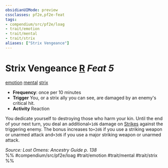 ```yaml
---
obsidianUIMode: preview
cssclasses: pf2e,pf2e-feat
tags:
- compendium/src/pf2e/loag
- trait/emotion
- trait/mental
- trait/strix
aliases: ["Strix Vengeance"]
---
```

# Strix Vengeance  [R](rules/core-rulebook/chapter-9-playing-the-game.md#Actions "Reaction") *Feat 5*  
[emotion](rules/traits/emotion.md "Emotion Effect Trait")  [mental](rules/traits/mental.md "Mental Effect Trait")  [strix](rules/traits/strix-loag.md "Strix Ancestry & Heritage Trait")  

- **Frequency**: once per 10 minutes
- **Trigger** You, or a strix ally you can see, are damaged by an enemy's critical hit.
- **Activity** Reaction

You dedicate yourself to destroying those who harm your kin. Until the end of your next turn, you deal an additional`+1d6` damage on [Strikes](rules/actions/strike.md) against the triggering enemy. The bonus increases to`+2d6` if you use a striking weapon or unarmed attack and`+3d6` if you use a major striking weapon or unarmed attack.

*Source: Lost Omens: Ancestry Guide p. 138*  
%% #compendium/src/pf2e/loag #trait/emotion #trait/mental #trait/strix %%